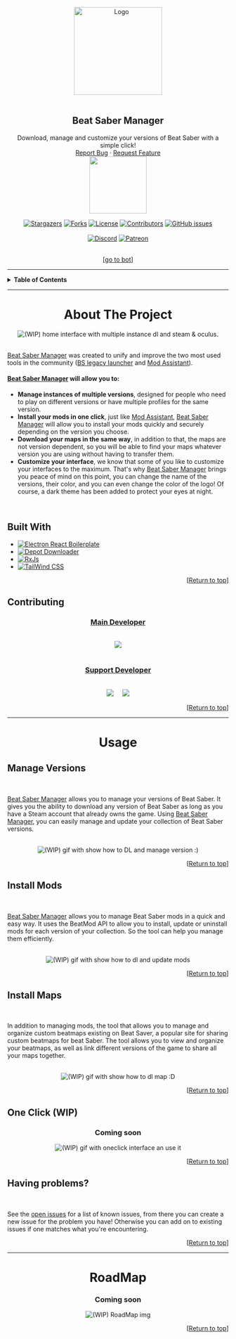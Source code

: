 <a name="readme-top"></a>

<!-- PROJECT SHIELDS -->
<!--
*** I'm using markdown "reference style" links for readability.
*** Reference links are enclosed in brackets [ ] instead of parentheses ( ).
*** See the bottom of this document for the declaration of the reference variables
*** for contributors-url, forks-url, etc. This is an optional, concise syntax you may use.
*** https://www.markdownguide.org/basic-syntax/#reference-style-links
-->

<!-- PROJECT LOGO -->

<div align="center">
  <a href="https://github.com/Zagrios/bs-manager">
    <img src="https://raw.githubusercontent.com/Zagrios/bs-manager/master/resources/readme/icon.svg" alt="Logo" width="200" height="200">
  </a>
  <br><br>
  <h2 align="center"><b>Beat Saber Manager</b></h3>
  <p align="center">
    Download, manage and customize your versions of Beat Saber with a simple click!
    <br />
    <a href="https://github.com/Zagrios/bs-manager/issues/new?assignees=Zagrios&labels=bug&template=bug_report.md&title=%5BBUG%5D">Report Bug</a>
    ·
    <a href="https://github.com/Zagrios/bs-manager/issues/new?assignees=Zagrios&labels=enhancement&template=feature_request.md&title=%5BAME%5D">Request Feature</a>
    <br><img src="https://github.com/Zagrios/bs-manager/blob/master/resources/readme/beat-running.png?raw=true" width="130"/>
  </p>
</div>
<div align="center">
<a href="https://github.com/Zagrios/bs-manager/stargazers"><img src ="https://img.shields.io/github/stars/Zagrios/bs-manager?style=for-the-badge" alt="Stargazers"/></a>
<a href="https://github.com/Zagrios/bs-manager/network/members"><img src ="https://img.shields.io/github/forks/Zagrios/bs-manager?style=for-the-badge" alt="Forks"/></a>
<a href="https://github.com/Zagrios/bs-manager/blob/master/LICENSE"><img src ="https://img.shields.io/github/license/Zagrios/bs-manager?style=for-the-badge" alt="License"/></a>
<a href="https://github.com/Zagrios/bs-manager/graphs/contributors"><img src ="https://img.shields.io/github/contributors/Zagrios/bs-manager?style=for-the-badge" alt="Contributors"/></a>
<a href="https://github.com/Zagrios/bs-manager/issues"><img alt="GitHub issues" src="https://img.shields.io/github/issues/Zagrios/bs-manager?style=for-the-badge"></a>
<br><br>
<a href="https://discord.gg/uSqbHVpKdV"><img src ="https://img.shields.io/badge/-DISCORD%20-grey?style=for-the-badge&logo=Discord" alt="Discord"/></a>
<a href="https://www.patreon.com/bsmanager"><img src ="https://img.shields.io/badge/-Patreon-052d49?style=for-the-badge&logo=patreon" alt="Patreon"/></a>
<br><br>
<p align="center">[<a href="#readme-bot">go to bot</a>]</p>
</div>

---------------

<!-- TABLE OF CONTENTS -->
<details>
  <summary><b>Table of Contents</b></summary>
  <ol>
    <li>
      <a href="#about-the-project">About The Project</a>
      <ul>
        <li><a href="#built-with">Built With</a></li>
            <li><a href="#contributing">Contributing</a></li>
      </ul>
    </li>
    <li><a href="#usage">Usage</a></li>
    <ul>
        <li><a href="#manage-versions">Manage Versions</a></li>
        <li><a href="#install-mods">Install Mods</a></li>
        <li><a href="#install-maps">Install Maps</a></li>
        <li><a href="#one-click">One Click</a></li>
        <li><a href="#having-problems?">Having problems?</a></li>
      </ul>
    <li><a href="#roadmap">Roadmap</a></li>
  </ol>
</details>

---------------

# <div align="center"><b>About The Project</b></div>
<div align="center">
<img src="resources/readme/wip.gif" alt="(WIP) home interface with multiple instance dl and steam & oculus.">
</div>
<br>
<p><a href="../../">Beat Saber Manager</a> was created to unify and improve the two most used tools in the community (<a href="https://github.com/RiskiVR/BSLegacyLauncher">BS legacy launcher</a> and <a href="https://github.com/Assistant/ModAssistant">Mod Assistant</a>).

<h4><a href="../../">Beat Saber Manager</a> will allow you to:</h4>
<ul>
<li><b>Manage instances of multiple versions</b>, designed for people who need to play on different versions or have multiple profiles for the same version.</li>
<li><b>Install your mods in one click</b>, just like <a href="https://github.com/Assistant/ModAssistant">Mod Assistant</a>, <a href="../../">Beat Saber Manager</a> will allow you to install your mods quickly and securely depending on the version you choose.</li>
<li><b>Download your maps in the same way</b>, in addition to that, the maps are not version dependent, so you will be able to find your maps whatever version you are using without having to transfer them.</li>
<li><b>Customize your interface</b>, we know that some of you like to customize your interfaces to the maximum. That's why <a href="../../">Beat Saber Manager</a> brings you peace of mind on this point, you can change the name of the versions, their color, and you can even change the color of the logo! Of course, a dark theme has been added to protect your eyes at night.</li>
</ul>
</p>
<br>
  
## <b>Built With</b>
<ul>
  <li><a href="https://electron-react-boilerplate.js.org/">
    <img src="https://img.shields.io/badge/-Electron%20React%20Boilerplate-black?style=for-the-badge&logo=Electron" alt="Electron React Boilerplate">
  </a></li>
  <li><a href="https://github.com/SteamRE/DepotDownloader">
    <img src="https://img.shields.io/badge/-Depot%20Downloader-2a475e?style=for-the-badge&logo=steam" alt="Depot Downloader">
  </a></li>
  <li><a href="https://rxjs.dev/">
    <img src="https://img.shields.io/badge/-RxJs-purple?style=for-the-badge&logo=ReactiveX" alt="RxJs">
  </a></li>
  <li><a href="https://tailwindcss.com/">
    <img src="https://img.shields.io/badge/-Tailwind%20CSS-white?style=for-the-badge&logo=Tailwind%20CSS" alt="TailWind CSS">
  </a></li>
</ul>
<p align="right">[<a href="#readme-top">Return to top</a>]</p>

## <b>Contributing</b>

<div align="center">
    <h3><b><u>Main Developer</u></b></h3>
    <br>
    <a href="https://github.com/Zagrios"><img src="https://images.weserv.nl/?url=avatars.githubusercontent.com/u/40181755?v=4&h=150&w=150&fit=cover&mask=circle&maxage=7d"></a>
    <br><br>
    <h3><b><u>Support Developer</u></b></h3>
    <br>
    <a href="https://github.com/Zagrios"><img src="https://images.weserv.nl/?url=avatars.githubusercontent.com/u/92525749?v=4&h=150&w=150&fit=cover&mask=circle&maxage=7d"></a>‎ ‎ ‎ ‎ ‎ 
    <a href="https://github.com/Zagrios"><img src="https://images.weserv.nl/?url=avatars.githubusercontent.com/u/40648115?v=4&h=150&w=150&fit=cover&mask=circle&maxage=7d"></a> 
</div>
<p align="right">[<a href="#readme-top">Return to top</a>]</p>
  
---------------

# <div align="center"><b>Usage</b></div>

## <b>Manage Versions</b>
<br>
<p><a href="../../">Beat Saber Manager</a> allows you to manage your versions of Beat Saber. It gives you the ability to download any version of Beat Saber as long as you have a Steam account that already owns the game. Using <a href="../../">Beat Saber Manager</a>, you can easily manage and update your collection of Beat Saber versions.</p>
<br>
<div align="center">
<img src="resources/readme/wip.gif" alt="(WIP) gif with show how to DL and manage version :)">
</div>
<p align="right">[<a href="#readme-top">Return to top</a>]</p>


## <b>Install Mods</b>
<br>
<p><a href="../../">Beat Saber Manager</a> allows you to manage Beat Saber mods in a quick and easy way. It uses the BeatMod API to allow you to install, update or uninstall mods for each version of your collection. So the tool can help you manage them efficiently.</p>
<br>

<div align="center">
<img src="resources/readme/wip.gif" alt="(WIP) gif with show how to dl and update mods">
</div>
<p align="right">[<a href="#readme-top">Return to top</a>]</p>


## <b>Install Maps</b>
<br>
<p>In addition to managing mods, the tool that allows you to manage and organize custom beatmaps existing on Beat Saver, a popular site for sharing custom beatmaps for beat Saber. The tool allows you to view and organize your beatmaps, as well as link different versions of the game to share all your maps together. </p>
<br>

<div align="center">
<img src="resources/readme/wip.gif" alt="(WIP) gif with show how to dl map :D">
</div>

<p align="right">[<a href="#readme-top">Return to top</a>]</p>

## <b>One Click (WIP)</b>

<div align="center">
<h3>Coming soon</h3>
<img src="resources/readme/wip.gif" alt="(WIP) gif with oneclick interface an use it">
</div>

<p align="right">[<a href="#readme-top">Return to top</a>]</p>

## <b>Having problems?</b>
<br>
<p>
See the <a href="https://github.com/Zagrios/bs-manager/issues">open issues</a> for a list of known issues, from there you can create a new issue for the problem you have!  
Otherwise you can add on to existing issues if one matches what you're encountering.
</p>
<p align="right">[<a href="#readme-top">Return to top</a>]</p>

---------------

# <div align="center"><b>RoadMap</b></div>

<div align="center">
<h3>Coming soon</h3>
<img src="resources/readme/wip.gif" alt="(WIP) RoadMap img">
</div>
<p align="right">[<a href="#readme-top">Return to top</a>]</p>

<a name="readme-bot"></a>
